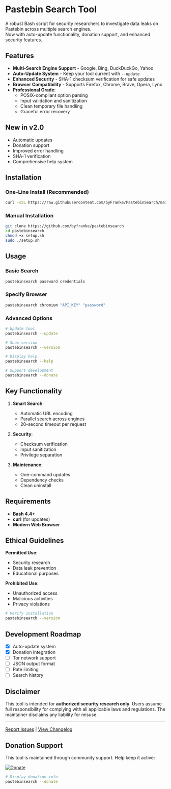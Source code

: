 
# Pastebin Search Tool

A robust Bash script for security researchers to investigate data leaks on Pastebin across multiple search engines.  
Now with auto-update functionality, donation support, and enhanced security features.

## Features

- **Multi-Search Engine Support** - Google, Bing, DuckDuckGo, Yahoo
- **Auto-Update System** - Keep your tool current with `--update`
- **Enhanced Security** - SHA-1 checksum verification for safe updates
- **Browser Compatibility** - Supports Firefox, Chrome, Brave, Opera, Lynx
- **Professional Grade**:
  - POSIX-compliant option parsing
  - Input validation and sanitization
  - Clean temporary file handling
  - Graceful error recovery

## New in v2.0

- Automatic updates
- Donation support
- Improved error handling
- SHA-1 verification
- Comprehensive help system

## Installation

### One-Line Install (Recommended)
```bash
curl -sSL https://raw.githubusercontent.com/byFranke/PastebinSearch/main/setup.sh | bash
```

### Manual Installation
```bash
git clone https://github.com/byfranke/pastebinsearch
cd pastebinsearch
chmod +x setup.sh
sudo ./setup.sh
```

## Usage

### Basic Search
```bash
pastebinsearch password credentials
```

### Specify Browser
```bash
pastebinsearch chromium "API_KEY" "password"
```

### Advanced Options
```bash
# Update tool
pastebinsearch --update

# Show version
pastebinsearch --version

# Display help
pastebinsearch --help

# Support development
pastebinsearch --donate
```

## Key Functionality

1. **Smart Search**:
   - Automatic URL encoding
   - Parallel search across engines
   - 20-second timeout per request

2. **Security**:
   - Checksum verification
   - Input sanitization
   - Privilege separation

3. **Maintenance**:
   - One-command updates
   - Dependency checks
   - Clean uninstall

## Requirements

- **Bash 4.4+**
- **curl** (for updates)
- **Modern Web Browser**

## Ethical Guidelines

**Permitted Use**:
- Security research
- Data leak prevention
- Educational purposes

**Prohibited Use**:
- Unauthorized access
- Malicious activities
- Privacy violations

```bash
# Verify installation
pastebinsearch --version
```

## Development Roadmap

- [x] Auto-update system
- [x] Donation integration
- [ ] Tor network support
- [ ] JSON output format
- [ ] Rate limiting
- [ ] Search history

## Disclaimer

This tool is intended for **authorized security research only**. Users assume full responsibility for complying with all applicable laws and regulations. The maintainer disclaims any liability for misuse.

---

[Report Issues](https://github.com/byFranke/PastebinSearch/issues) | [View Changelog](CHANGELOG.md) 

## Donation Support

This tool is maintained through community support. Help keep it active:

[![Donate](https://img.shields.io/badge/Support-Development-blue?style=for-the-badge&logo=github)](https://donate.stripe.com/28o8zQ2wY3Dr57G001)

```bash
# Display donation info
pastebinsearch --donate
```

